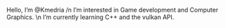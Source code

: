Hello, I’m @Kmedria /n
I’m interested in Game development and Computer Graphics. \n
I’m currently learning C++ and the vulkan API.
